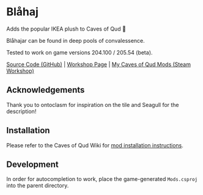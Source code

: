 # Blåhaj

Adds the popular IKEA plush to Caves of Qud 🦈

Blåhajar can be found in deep pools of convalessence.

Tested to work on game versions 204.100 / 205.54 (beta).

[Source Code (GitHub)](https://github.com/librarianmage/Blahajar) \| [Workshop Page](https://steamcommunity.com/sharedfiles/filedetails/?id=2841450425) \| [My Caves of Qud Mods (Steam Workshop)](https://steamcommunity.com/profiles/76561198836298826/myworkshopfiles/?appid=333640)

## Acknowledgements

Thank you to ontoclasm for inspiration on the tile and Seagull for the description!

## Installation

Please refer to the Caves of Qud Wiki for [mod installation instructions](https://wiki.cavesofqud.com/wiki/Modding:Installing_a_mod).

## Development

In order for autocompletion to work, place the game-generated `Mods.csproj` into the parent directory.
